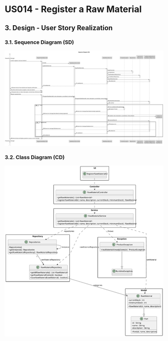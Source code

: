 # US014 - Register a Raw Material

## 3. Design - User Story Realization

### 3.1. Sequence Diagram (SD)

![Sequence Diagram](svg/us014-sequence-diagram.svg)

### 3.2. Class Diagram (CD)

![Class Diagram](svg/us014-class-diagram.svg)